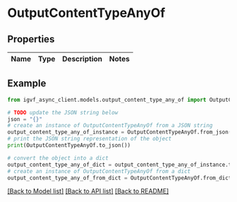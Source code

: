 # OutputContentTypeAnyOf


## Properties

Name | Type | Description | Notes
------------ | ------------- | ------------- | -------------

## Example

```python
from igvf_async_client.models.output_content_type_any_of import OutputContentTypeAnyOf

# TODO update the JSON string below
json = "{}"
# create an instance of OutputContentTypeAnyOf from a JSON string
output_content_type_any_of_instance = OutputContentTypeAnyOf.from_json(json)
# print the JSON string representation of the object
print(OutputContentTypeAnyOf.to_json())

# convert the object into a dict
output_content_type_any_of_dict = output_content_type_any_of_instance.to_dict()
# create an instance of OutputContentTypeAnyOf from a dict
output_content_type_any_of_from_dict = OutputContentTypeAnyOf.from_dict(output_content_type_any_of_dict)
```
[[Back to Model list]](../README.md#documentation-for-models) [[Back to API list]](../README.md#documentation-for-api-endpoints) [[Back to README]](../README.md)


